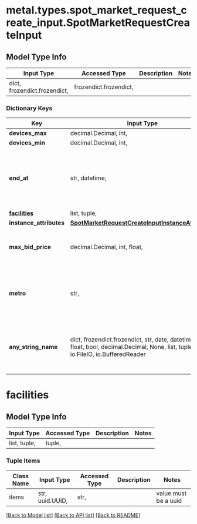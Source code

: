 # metal.types.spot_market_request_create_input.SpotMarketRequestCreateInput

## Model Type Info
Input Type | Accessed Type | Description | Notes
------------ | ------------- | ------------- | -------------
dict, frozendict.frozendict,  | frozendict.frozendict,  |  | 

### Dictionary Keys
Key | Input Type | Accessed Type | Description | Notes
------------ | ------------- | ------------- | ------------- | -------------
**devices_max** | decimal.Decimal, int,  | decimal.Decimal,  |  | [optional] 
**devices_min** | decimal.Decimal, int,  | decimal.Decimal,  |  | [optional] 
**end_at** | str, datetime,  | str,  |  | [optional] value must conform to RFC-3339 date-time
**[facilities](#facilities)** | list, tuple,  | tuple,  |  | [optional] 
**instance_attributes** | [**SpotMarketRequestCreateInputInstanceAttributes**](SpotMarketRequestCreateInputInstanceAttributes.md) | [**SpotMarketRequestCreateInputInstanceAttributes**](SpotMarketRequestCreateInputInstanceAttributes.md) |  | [optional] 
**max_bid_price** | decimal.Decimal, int, float,  | decimal.Decimal,  |  | [optional] value must be a 32 bit float
**metro** | str,  | str,  | The metro ID or code the spot market request will be created in. | [optional] 
**any_string_name** | dict, frozendict.frozendict, str, date, datetime, int, float, bool, decimal.Decimal, None, list, tuple, bytes, io.FileIO, io.BufferedReader | frozendict.frozendict, str, BoolClass, decimal.Decimal, NoneClass, tuple, bytes, FileIO | any string name can be used but the value must be the correct type | [optional]

# facilities

## Model Type Info
Input Type | Accessed Type | Description | Notes
------------ | ------------- | ------------- | -------------
list, tuple,  | tuple,  |  | 

### Tuple Items
Class Name | Input Type | Accessed Type | Description | Notes
------------- | ------------- | ------------- | ------------- | -------------
items | str, uuid.UUID,  | str,  |  | value must be a uuid

[[Back to Model list]](../../README.md#documentation-for-models) [[Back to API list]](../../README.md#documentation-for-api-endpoints) [[Back to README]](../../README.md)

